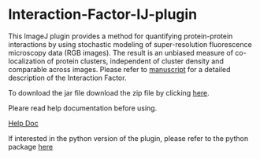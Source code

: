 # Interaction-Factor-IJ-plugin

This ImageJ plugin provides a method for quantifying protein-protein interactions by using stochastic modeling
of super-resolution fluorescence microscopy data (RGB images). The result is an unbiased measure
of co-localization of protein clusters, independent of cluster density and comparable across images.
Please refer to [manuscript](http://rdcu.be/xZEI) for a detailed description of the Interaction Factor.

To download the jar file download the zip file by clicking [here](https://github.com/FenyoLab/Interaction-Factor-IJ-plugin/raw/master/Interaction_Factor_v_110.zip). 

Pleare read help documentation before using.

[Help Doc](https://github.com/FenyoLab/Interaction-Factor-IJ-plugin/blob/master/Help_Doc_IF_IJ_plugin_V1.1.0.pdf)

If interested in the python version of the plugin, please refer to the python package [here](https://github.com/FenyoLab/IFSimPy)


